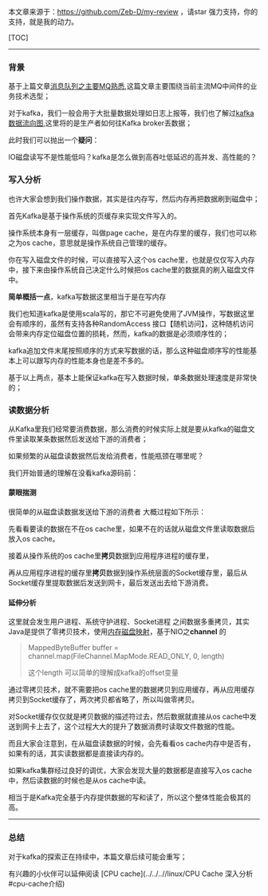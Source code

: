 本文章来源于：<https://github.com/Zeb-D/my-review> ，请star 强力支持，你的支持，就是我的动力。

[TOC]

------

### 背景

基于上篇文章[消息队列之主要MQ熟悉](../消息队列之主要MQ熟悉.md),这篇文章主要围绕当前主流MQ中间件的业务技术选型；

对于kafka，我们一般会用于大批量数据处理如日志上报等，我们也了解过[kafka数据流向图](../消息队列之主要MQ熟悉.md#kafka),这里将的是生产者如何往Kafka broker丢数据；

此时我们可以抛出一个**疑问**：

IO磁盘读写不是性能低吗？kafka是怎么做到高吞吐低延迟的高并发、高性能的？

### 写入分析

也许大家会想到我们操作数据，其实是往内存写，然后内存再把数据刷到磁盘中；

首先Kafka是基于操作系统的页缓存来实现文件写入的。

操作系统本身有一层缓存，叫做page cache，是在内存里的缓存，我们也可以称之为os cache，意思就是操作系统自己管理的缓存。

你在写入磁盘文件的时候，可以直接写入这个os cache里，也就是仅仅写入内存中，接下来由操作系统自己决定什么时候把os cache里的数据真的刷入磁盘文件中。

**简单概括一点**，kafka写数据这里相当于是在写内存

我们也知道kafka是使用scala写的，那它不可避免使用了JVM操作，写数据这里会有顺序的，虽然有支持各种RandomAccess 接口【随机访问】，这种随机访问会带来内存定位磁盘位置的损耗，然而，kafka的数据是必须顺序性的；

kafka追加文件末尾按照顺序的方式来写数据的话，那么这种磁盘顺序写的性能基本上可以跟写内存的性能本身也是差不多的。

基于以上两点，基本上能保证kafka在写入数据时候，单条数据处理速度是非常快的；

### 读数据分析

从Kafka里我们经常要消费数据，那么消费的时候实际上就是要从kafka的磁盘文件里读取某条数据然后发送给下游的消费者；

如果频繁的从磁盘读数据然后发给消费者，性能瓶颈在哪里呢？

我们开始普通的理解在没看kafka源码前：

#### 蒙眼揣测

很简单的从磁盘读数据发送给下游的消费者 大概过程如下所示：

先看看要读的数据在不在os cache里，如果不在的话就从磁盘文件里读取数据后放入os cache。

接着从操作系统的os cache里**拷贝**数据到应用程序进程的缓存里，

再从应用程序进程的缓存里**拷贝**数据到操作系统层面的Socket缓存里，最后从Socket缓存里提取数据后发送到网卡，最后发送出去给下游消费。

#### 延伸分析

这里就会发生用户进程、系统守护进程、Socket进程 之间数据多重拷贝，其实Java是提供了零拷贝技术，使用[内存磁盘映射]()，基于NIO之**channel** 的

> MappedByteBuffer buffer = channel.map(FileChannel.MapMode.READ_ONLY, 0, length)
>
> 这个length 可以简单的理解成kafka的offset变量

通过零拷贝技术，就不需要把os cache里的数据拷贝到应用缓存，再从应用缓存拷贝到Socket缓存了，两次拷贝都省略了，所以叫做零拷贝。

对Socket缓存仅仅就是拷贝数据的描述符过去，然后数据就直接从os cache中发送到网卡上去了，这个过程大大的提升了数据消费时读取文件数据的性能。

而且大家会注意到，在从磁盘读数据的时候，会先看看os cache内存中是否有，如果有的话，其实读数据都是直接读内存的。

如果kafka集群经过良好的调优，大家会发现大量的数据都是直接写入os cache中，然后读数据的时候也是从os cache中读。

相当于是Kafka完全基于内存提供数据的写和读了，所以这个整体性能会极其的高。

------

### 总结

对于kafka的探索正在持续中，本篇文章后续可能会重写；

有兴趣的小伙伴可以延伸阅读 [CPU  cache](../../..//linux/CPU Cache 深入分析#cpu-cache介绍)

